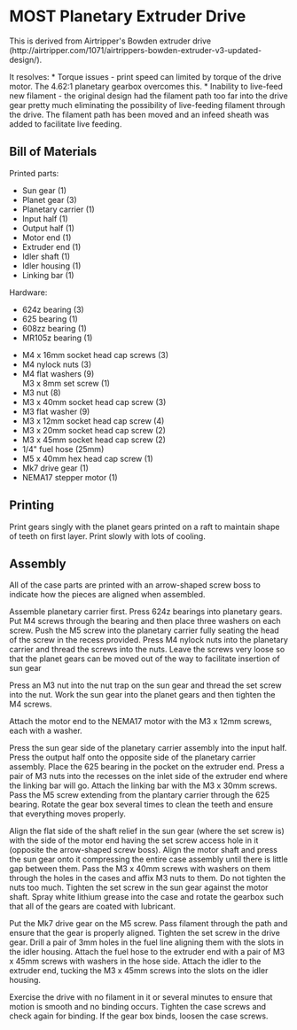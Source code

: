 <h1>MOST Planetary Extruder Drive</h1>
<p>This is derived from Airtripper's Bowden extruder drive (http://airtripper.com/1071/airtrippers-bowden-extruder-v3-updated-design/).
</p>
<p>
It resolves:
* Torque issues - print speed can limited by torque of the drive motor. The 4.62:1 planetary gearbox overcomes this.
* Inability to live-feed new filament - the original design had the filament path too far into the drive gear pretty much eliminating the possibility of live-feeding filament through the drive. The filament path has been moved and an infeed sheath was added to facilitate live feeding.
</p>

<h2>Bill of Materials</h2>

<p>Printed parts:</p>
<ul>
<li>Sun gear (1)</li>
<li>Planet gear (3)</li>
<li>Planetary carrier (1)</li>
<li>Input half (1)</li>
<li>Output half (1)</li>
<li>Motor end (1)</li>
<li>Extruder end (1)</li>
<li>Idler shaft (1)</li>
<li>Idler housing (1)</li>
<li>Linking bar (1)</li>
</ul>
<p>Hardware:</p>
<ul>
<li>624z bearing (3)</li>
<li>625 bearing (1)</li>
<li>608zz bearing (1)</li>
<li>MR105z bearing (1)</p>
<li>M4 x 16mm socket head cap screws (3)</li>
<li>M4 nylock nuts (3)</li>
<li>M4 flat washers (9)</li
<li>M3 x 8mm set screw (1)</li>
<li>M3 nut (8)</li>
<li>M3 x 40mm socket head cap screw (3)</li>
<li>M3 flat washer (9)</li>
<li>M3 x 12mm socket head cap screw (4)</li>
<li>M3 x 20mm socket head cap screw (2)</li>
<li>M3 x 45mm socket head cap screw (2)</li>
<li>1/4" fuel hose (25mm)</li>
<li>M5 x 40mm hex head cap screw (1)</li>
<li>Mk7 drive gear (1)</li>
<li>NEMA17 stepper motor (1)</li>
</ul>

<h2>Printing</h2>
Print gears singly with the planet gears printed on a raft to maintain shape of teeth on first layer. Print slowly with lots of cooling.

<h2>Assembly</h2>
<p>All of the case parts are printed with an arrow-shaped screw boss to indicate how the pieces are aligned when assembled.</p>
<p>Assemble planetary carrier first. Press 624z bearings into planetary gears. Put M4 screws through the bearing and then place three washers on each screw. Push the M5 screw into the planetary carrier fully seating the head of the screw in the recess provided. Press M4 nylock nuts into the planetary carrier and thread the screws into the nuts. Leave the screws very loose so that the planet gears can be moved out of the way to facilitate insertion of sun gear</p>
<p>Press an M3 nut into the nut trap on the sun gear and thread the set screw into the nut. Work the sun gear into the planet gears and then tighten the M4 screws.</p>
<p>Attach the motor end to the NEMA17 motor with the M3 x 12mm screws, each with a washer.</p>
<p>Press the sun gear side of the planetary carrier assembly into the input half. Press the output half onto the opposite side of the planetary carrier assembly. Place the 625 bearing in the pocket on the extruder end. Press a pair of M3 nuts into the recesses on the inlet side of the extruder end where the linking bar will go. Attach the linking bar with the M3 x 30mm screws. Pass the M5 screw extending from the plantary carrier through the 625 bearing. Rotate the gear box several times to clean the teeth and ensure that everything moves properly.</p>
<p>Align the flat side of the shaft relief in the sun gear (where the set screw is) with the side of the motor end having the set screw access hole in it (opposite the arrow-shaped screw boss). Align the motor shaft and press the sun gear onto it compressing the entire case assembly until there is little gap between them. Pass the M3 x 40mm screws with washers on them through the holes in the cases and affix M3 nuts to them. Do not tighten the nuts too much. Tighten the set screw in the sun gear against the motor shaft. Spray white lithium grease into the case and rotate the gearbox such that all of the gears are coated with lubricant.</p>
<p>Put the Mk7 drive gear on the M5 screw. Pass filament through the path and ensure that the gear is properly aligned. Tighten the set screw in the drive gear. Drill a pair of 3mm holes in the fuel line aligning them with the slots in the idler housing. Attach the fuel hose to the extruder end with a pair of M3 x 45mm screws with washers in the hose side. Attach the idler to the extruder end, tucking the M3 x 45mm screws into the slots on the idler housing.</p>
<p>Exercise the drive with no filament in it or several minutes to ensure that motion is smooth and no binding occurs. Tighten the case screws and check again for binding. If the gear box binds, loosen the case screws.</p>
